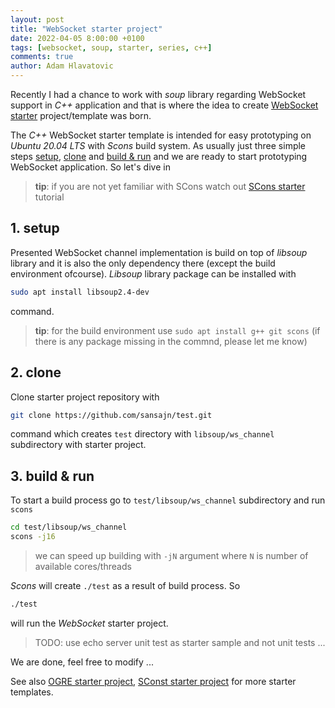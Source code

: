 ```yaml
---
layout: post
title: "WebSocket starter project"
date: 2022-04-05 8:00:00 +0100
tags: [websocket, soup, starter, series, c++]
comments: true
author: Adam Hlavatovic
---
```


Recently I had a chance to work with *soup* library regarding WebSocket support in *C++* application and that is where the idea to create [WebSocket starter][websocket-starter] project/template was born.

The *C++* WebSocket starter template is intended for easy prototyping on *Ubuntu 20.04 LTS* with *Scons* build system. As usually just three simple steps [setup](#1-setup), [clone](#2-clone) and [build & run](#3-build--run) and we are ready to start prototyping  WebSocket application. So let's dive in

> **tip**: if you are not yet familiar with SCons watch out [SCons starter][scons-starter] tutorial

## 1. setup

Presented WebSocket channel implementation is build on top of *libsoup* library and it is also the only dependency there (except the build environment ofcourse). *Libsoup* library package can be installed with

```bash
sudo apt install libsoup2.4-dev
```

command.

> **tip**: for the build environment use `sudo apt install g++ git scons` (if there is any package missing in the commnd, please let me know)


## 2. clone

Clone starter project repository with

```bash
git clone https://github.com/sansajn/test.git
```

command which creates `test` directory with `libsoup/ws_channel` subdirectory with starter project.


## 3. build & run

To start a build process go to `test/libsoup/ws_channel` subdirectory and run `scons`

```bash
cd test/libsoup/ws_channel
scons -j16
```

> we can speed up building with `-jN` argument where `N` is number of available cores/threads

*Scons* will create `./test` as a result of build process. So

```bash
./test
```

will run the *WebSocket* starter project.


> TODO: use echo server unit test as starter sample and not unit tests ...

We are done, feel free to modify ...

See also [OGRE starter project][OGRE-starter], [SConst starter project][scons-starter] for more starter templates. 

[OGRE-starter]: https://github.com/sansajn/ogre-linux-starter
[scons-starter]: https://github.com/sansajn/scons-starter
[websocket-starter]: https://github.com/sansajn/websocket-starter
